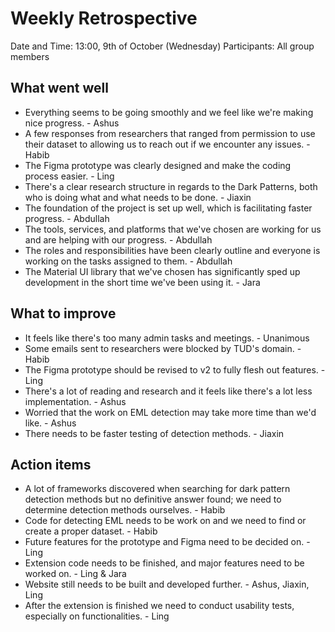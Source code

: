 # Weekly Retrospective
Date and Time: 13:00, 9th of October (Wednesday)
Participants: All group members

## What went well
- Everything seems to be going smoothly and we feel like we're making nice progress. - Ashus
- A few responses from researchers that ranged from permission to use their dataset to allowing us to reach out if we encounter any issues. - Habib
- The Figma prototype was clearly designed and make the coding process easier. - Ling
- There's a clear research structure in regards to the Dark Patterns, both who is doing what and what needs to be done. - Jiaxin
- The foundation of the project is set up well, which is facilitating faster progress. - Abdullah
- The tools, services, and platforms that we've chosen are working for us and are helping with our progress. - Abdullah
- The roles and responsibilities have been clearly outline and everyone is working on the tasks assigned to them. - Abdullah
- The Material UI library that we've chosen has significantly sped up development in the short time we've been using it. - Jara

## What to improve
- It feels like there's too many admin tasks and meetings. - Unanimous
- Some emails sent to researchers were blocked by TUD's domain. - Habib
- The Figma prototype should be revised to v2 to fully flesh out features. - Ling
- There's a lot of reading and research and it feels like there's a lot less implementation. - Ashus
- Worried that the work on EML detection may take more time than we'd like. - Ashus
- There needs to be faster testing of detection methods. - Jiaxin

## Action items
- A lot of frameworks discovered when searching for dark pattern detection methods but no definitive answer found; we need to determine detection methods ourselves. - Habib
- Code for detecting EML needs to be work on and we need to find or create a proper dataset. - Habib
- Future features for the prototype and Figma need to be decided on. - Ling
- Extension code needs to be finished, and major features need to be worked on. - Ling & Jara
- Website still needs to be built and developed further. - Ashus, Jiaxin, Ling
- After the extension is finished we need to conduct usability tests, especially on functionalities. - Ling